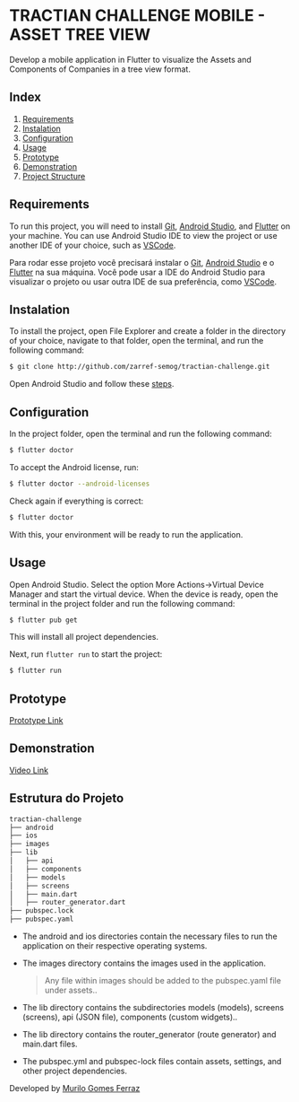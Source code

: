 # TRACTIAN CHALLENGE MOBILE - ASSET TREE VIEW

Develop a mobile application in Flutter to visualize the Assets and Components of Companies in a tree view format.

## Index

1. [Requirements](#requirements)
2. [Instalation](#instalation)
3. [Configuration](#configuration)
4. [Usage](#usage)
5. [Prototype](#prototype)
6. [Demonstration](#demonstration)
7. [Project Structure](#project-structure)

## Requirements

To run this project, you will need to install [Git](https://git-scm.com/downloads), [Android Studio](https://developer.android.com/studio/install?hl=pt-br), and [Flutter](https://docs.flutter.dev/get-started/install) on your machine. You can use Android Studio IDE to view the project or use another IDE of your choice, such as [VSCode](https://code.visualstudio.com/download).

Para rodar esse projeto você precisará instalar o [Git](https://git-scm.com/downloads), [Android Studio](https://developer.android.com/studio/install?hl=pt-br) e o [Flutter](https://docs.flutter.dev/get-started/install) na sua máquina. Você pode usar a IDE do Android Studio para visualizar o projeto ou usar outra IDE de sua preferência, como [VSCode](https://code.visualstudio.com/download).

## Instalation

To install the project, open File Explorer and create a folder in the directory of your choice, navigate to that folder, open the terminal, and run the following command:

```bash
$ git clone http://github.com/zarref-semog/tractian-challenge.git
```

Open Android Studio and follow these [steps](https://developer.android.com/studio/run/managing-avds?hl=pt-br).

## Configuration

In the project folder, open the terminal and run the following command:
```bash
$ flutter doctor
```

To accept the Android license, run:

```bash
$ flutter doctor --android-licenses
```

Check again if everything is correct:

```bash
$ flutter doctor
```

With this, your environment will be ready to run the application.

## Usage

Open Android Studio. Select the option More Actions->Virtual Device Manager and start the virtual device. When the device is ready, open the terminal in the project folder and run the following command:

```bash
$ flutter pub get
```
This will install all project dependencies.

Next, run ```flutter run``` to start the project:

```bash
$ flutter run
```

## Prototype

[Prototype Link](https://www.figma.com/design/IP50SSLkagXsUNWiZj0PjP/%5BCareers%5D-Flutter-Challenge-v2?node-id=0-1&t=3g9gWmzy26ibYRyT-1)

## Demonstration

[Video Link](https://youtu.be/KDt6Vs-RKYY)

## Estrutura do Projeto

```bash
tractian-challenge
├── android
├── ios
├── images
├── lib
│   ├── api
│   ├── components
│   ├── models
│   ├── screens
│   ├── main.dart
│   ├── router_generator.dart
├── pubspec.lock
├── pubspec.yaml
```

- The android and ios directories contain the necessary files to run the application on their respective operating systems.

- The images directory contains the images used in the application.
  > Any file within images should be added to the pubspec.yaml file under assets..

- The lib directory contains the subdirectories models (models), screens (screens), api (JSON file), components (custom widgets)..

- The lib directory contains the router_generator (route generator) and main.dart files.
  
- The pubspec.yml and pubspec-lock files contain assets, settings, and other project dependencies.

Developed by [Murilo Gomes Ferraz](https://github.com/zarref-semog)
